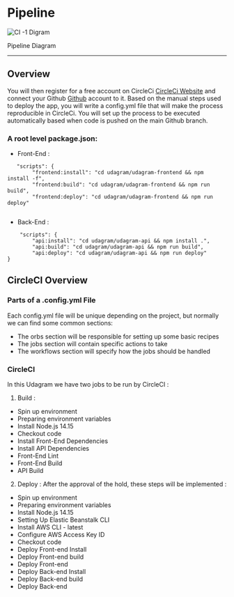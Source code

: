 # Pipeline 

![CI -1 Digram](https://user-images.githubusercontent.com/86688588/209335124-0782a3f2-e4f4-4680-9b75-bda063bc8184.PNG)

Pipeline Diagram 

***
## Overview

You will then register for a free account on CircleCi [CircleCi Website](https://app.circleci.com) and connect your Github [Github](https://github.com) account to it. Based on the manual steps used to deploy the app, you will write a config.yml file that will make the process reproducible in CircleCi. You will set up the process to be executed automatically based when code is pushed on the main Github branch.

### A root level package.json: 

* Front-End : 
```
   "scripts": {
        "frontend:install": "cd udagram/udagram-frontend && npm install -f",
        "frontend:build": "cd udagram/udagram-frontend && npm run build",
        "frontend:deploy": "cd udagram/udagram-frontend && npm run deploy"
        
```
* Back-End : 

```
    "scripts": {
        "api:install": "cd udagram/udagram-api && npm install .",
        "api:build": "cd udagram/udagram-api && npm run build",
        "api:deploy": "cd udagram/udagram-api && npm run deploy"
}

```


## CircleCI Overview

### Parts of a .config.yml File

Each config.yml file will be unique depending on the project, but normally we can find some common sections:

* The orbs section will be responsible for setting up some basic recipes
* The jobs section will contain specific actions to take
* The workflows section will specify how the jobs should be handled

### CircleCI 

In this Udagram  we have two jobs to be run by CircleCI :

1. Build :
* Spin up environment
* Preparing environment variables
* Install Node.js 14.15
* Checkout code
* Install Front-End Dependencies
* Install API Dependencies
* Front-End Lint
* Front-End Build
* API Build

 
2. Deploy : 
After the approval of the hold, these steps will be implemented :

* Spin up environment
* Preparing environment variables
* Install Node.js 14.15
* Setting Up Elastic Beanstalk CLI
* Install AWS CLI - latest
* Configure AWS Access Key ID
* Checkout code
* Deploy Front-end Install
* Deploy Front-end build
* Deploy Front-end
* Deploy Back-end Install
* Deploy Back-end build
* Deploy Back-end



